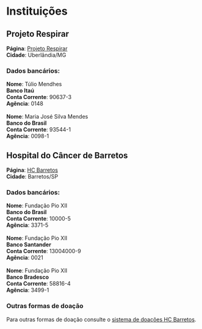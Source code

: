 # Instituições

## Projeto Respirar
**Página**: [Projeto Respirar](https://www.facebook.com/ProjetoRespirar/) <br />
**Cidade**: Uberlândia/MG <br />

### Dados bancários:
**Nome**: Túlio Mendhes <br />
**Banco Itaú** <br />
**Conta Corrente**: 90637-3 <br />
**Agência**: 0148 <br />
<br />
**Nome**: Maria José Silva Mendes <br />
**Banco do Brasil** <br />
**Conta Corrente**: 93544-1 <br />
**Agência**: 0098-1 <br />

## Hospital do Câncer de Barretos
**Página**: [HC Barretos](https://www.hcancerbarretos.com.br/) <br />
**Cidade**: Barretos/SP <br />

### Dados bancários:
**Nome**: Fundação Pio XII <br />
**Banco do Brasil** <br />
**Conta Corrente**: 10000-5 <br />
**Agência**: 3371-5 <br />
<br />
**Nome**: Fundação Pio XII <br />
**Banco Santander** <br />
**Conta Corrente**: 13004000-9 <br />
**Agência**: 0021 <br />
<br />
**Nome**: Fundação Pio XII <br />
**Banco Bradesco** <br />
**Conta Corrente**: 58816-4 <br />
**Agência**: 3499-1 <br />

### Outras formas de doação
Para outras formas de doação consulte o [sistema de doações HC Barretos](https://www.hcancerbarretos.com.br/doacoes/sistema-de-doacao/).